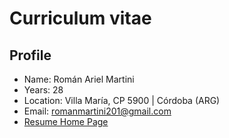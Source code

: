 #  Curriculum vitae
## Profile
- Name: Román Ariel Martini
- Years: 28
- Location: Villa María, CP 5900 | Córdoba (ARG)
- Email: romanmartini201@gmail.com
- [Resume Home Page](https://romanmartini.github.io/cv)